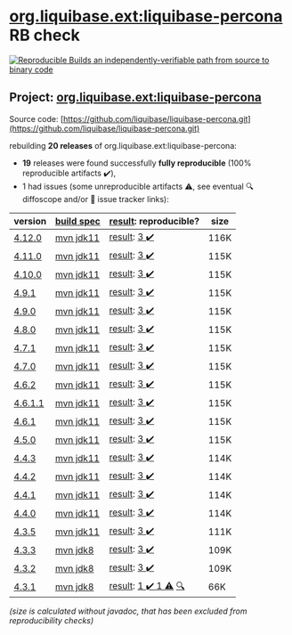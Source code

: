 [org.liquibase.ext:liquibase-percona](https://search.maven.org/artifact/org.liquibase.ext/liquibase-percona/) RB check
=======

[![Reproducible Builds](https://reproducible-builds.org/images/logos/rb.svg) an independently-verifiable path from source to binary code](https://reproducible-builds.org/)

## Project: [org.liquibase.ext:liquibase-percona](https://search.maven.org/artifact/org.liquibase.ext/liquibase-percona/)

Source code: [https://github.com/liquibase/liquibase-percona.git](https://github.com/liquibase/liquibase-percona.git)

rebuilding **20 releases** of org.liquibase.ext:liquibase-percona:
- **19** releases were found successfully **fully reproducible** (100% reproducible artifacts :heavy_check_mark:),
- 1 had issues (some unreproducible artifacts :warning:, see eventual :mag: diffoscope and/or :memo: issue tracker links):

| version | [build spec](/BUILDSPEC.md) | [result](https://reproducible-builds.org/docs/jvm/): reproducible? | size |
| -- | --------- | ------ | -- |
| [4.12.0](https://search.maven.org/artifact/org.liquibase.ext/liquibase-percona/4.12.0/pom) | [mvn jdk11](liquibase-percona-4.12.0.buildspec) | [result](liquibase-percona-4.12.0.buildinfo): [3 :heavy_check_mark: ](liquibase-percona-4.12.0.buildcompare) | 116K |
| [4.11.0](https://search.maven.org/artifact/org.liquibase.ext/liquibase-percona/4.11.0/pom) | [mvn jdk11](liquibase-percona-4.11.0.buildspec) | [result](liquibase-percona-4.11.0.buildinfo): [3 :heavy_check_mark: ](liquibase-percona-4.11.0.buildcompare) | 115K |
| [4.10.0](https://search.maven.org/artifact/org.liquibase.ext/liquibase-percona/4.10.0/pom) | [mvn jdk11](liquibase-percona-4.10.0.buildspec) | [result](liquibase-percona-4.10.0.buildinfo): [3 :heavy_check_mark: ](liquibase-percona-4.10.0.buildcompare) | 115K |
| [4.9.1](https://search.maven.org/artifact/org.liquibase.ext/liquibase-percona/4.9.1/pom) | [mvn jdk11](liquibase-percona-4.9.1.buildspec) | [result](liquibase-percona-4.9.1.buildinfo): [3 :heavy_check_mark: ](liquibase-percona-4.9.1.buildcompare) | 115K |
| [4.9.0](https://search.maven.org/artifact/org.liquibase.ext/liquibase-percona/4.9.0/pom) | [mvn jdk11](liquibase-percona-4.9.0.buildspec) | [result](liquibase-percona-4.9.0.buildinfo): [3 :heavy_check_mark: ](liquibase-percona-4.9.0.buildcompare) | 115K |
| [4.8.0](https://search.maven.org/artifact/org.liquibase.ext/liquibase-percona/4.8.0/pom) | [mvn jdk11](liquibase-percona-4.8.0.buildspec) | [result](liquibase-percona-4.8.0.buildinfo): [3 :heavy_check_mark: ](liquibase-percona-4.8.0.buildcompare) | 115K |
| [4.7.1](https://search.maven.org/artifact/org.liquibase.ext/liquibase-percona/4.7.1/pom) | [mvn jdk11](liquibase-percona-4.7.1.buildspec) | [result](liquibase-percona-4.7.1.buildinfo): [3 :heavy_check_mark: ](liquibase-percona-4.7.1.buildcompare) | 115K |
| [4.7.0](https://search.maven.org/artifact/org.liquibase.ext/liquibase-percona/4.7.0/pom) | [mvn jdk11](liquibase-percona-4.7.0.buildspec) | [result](liquibase-percona-4.7.0.buildinfo): [3 :heavy_check_mark: ](liquibase-percona-4.7.0.buildcompare) | 115K |
| [4.6.2](https://search.maven.org/artifact/org.liquibase.ext/liquibase-percona/4.6.2/pom) | [mvn jdk11](liquibase-percona-4.6.2.buildspec) | [result](liquibase-percona-4.6.2.buildinfo): [3 :heavy_check_mark: ](liquibase-percona-4.6.2.buildcompare) | 115K |
| [4.6.1.1](https://search.maven.org/artifact/org.liquibase.ext/liquibase-percona/4.6.1.1/pom) | [mvn jdk11](liquibase-percona-4.6.1.1.buildspec) | [result](liquibase-percona-4.6.1.1.buildinfo): [3 :heavy_check_mark: ](liquibase-percona-4.6.1.1.buildcompare) | 115K |
| [4.6.1](https://search.maven.org/artifact/org.liquibase.ext/liquibase-percona/4.6.1/pom) | [mvn jdk11](liquibase-percona-4.6.1.buildspec) | [result](liquibase-percona-4.6.1.buildinfo): [3 :heavy_check_mark: ](liquibase-percona-4.6.1.buildcompare) | 115K |
| [4.5.0](https://search.maven.org/artifact/org.liquibase.ext/liquibase-percona/4.5.0/pom) | [mvn jdk11](liquibase-percona-4.5.0.buildspec) | [result](liquibase-percona-4.5.0.buildinfo): [3 :heavy_check_mark: ](liquibase-percona-4.5.0.buildcompare) | 115K |
| [4.4.3](https://search.maven.org/artifact/org.liquibase.ext/liquibase-percona/4.4.3/pom) | [mvn jdk11](liquibase-percona-4.4.3.buildspec) | [result](liquibase-percona-4.4.3.buildinfo): [3 :heavy_check_mark: ](liquibase-percona-4.4.3.buildcompare) | 114K |
| [4.4.2](https://search.maven.org/artifact/org.liquibase.ext/liquibase-percona/4.4.2/pom) | [mvn jdk11](liquibase-percona-4.4.2.buildspec) | [result](liquibase-percona-4.4.2.buildinfo): [3 :heavy_check_mark: ](liquibase-percona-4.4.2.buildcompare) | 114K |
| [4.4.1](https://search.maven.org/artifact/org.liquibase.ext/liquibase-percona/4.4.1/pom) | [mvn jdk11](liquibase-percona-4.4.1.buildspec) | [result](liquibase-percona-4.4.1.buildinfo): [3 :heavy_check_mark: ](liquibase-percona-4.4.1.buildcompare) | 114K |
| [4.4.0](https://search.maven.org/artifact/org.liquibase.ext/liquibase-percona/4.4.0/pom) | [mvn jdk11](liquibase-percona-4.4.0.buildspec) | [result](liquibase-percona-4.4.0.buildinfo): [3 :heavy_check_mark: ](liquibase-percona-4.4.0.buildcompare) | 114K |
| [4.3.5](https://search.maven.org/artifact/org.liquibase.ext/liquibase-percona/4.3.5/pom) | [mvn jdk11](liquibase-percona-4.3.5.buildspec) | [result](liquibase-percona-4.3.5.buildinfo): [3 :heavy_check_mark: ](liquibase-percona-4.3.5.buildcompare) | 111K |
| [4.3.3](https://search.maven.org/artifact/org.liquibase.ext/liquibase-percona/4.3.3/pom) | [mvn jdk8](liquibase-percona-4.3.3.buildspec) | [result](liquibase-percona-4.3.3.buildinfo): [3 :heavy_check_mark: ](liquibase-percona-4.3.3.buildcompare) | 109K |
| [4.3.2](https://search.maven.org/artifact/org.liquibase.ext/liquibase-percona/4.3.2/pom) | [mvn jdk8](liquibase-percona-4.3.2.buildspec) | [result](liquibase-percona-4.3.2.buildinfo): [3 :heavy_check_mark: ](liquibase-percona-4.3.2.buildcompare) | 109K |
| [4.3.1](https://search.maven.org/artifact/org.liquibase.ext/liquibase-percona/4.3.1/pom) | [mvn jdk8](liquibase-percona-4.3.1.buildspec) | [result](liquibase-percona-4.3.1.buildinfo): [1 :heavy_check_mark:  1 :warning:](liquibase-percona-4.3.1.buildcompare) [:mag:](https://github.com/jvm-repo-rebuild/reproducible-central/blob/master/content/org/liquibase/ext/liquibase-percona/liquibase-percona-4.3.1.diffoscope) | 66K |

<i>(size is calculated without javadoc, that has been excluded from reproducibility checks)</i>

